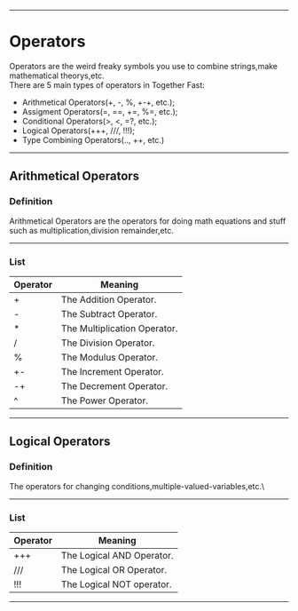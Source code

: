 ***
# Operators
Operators are the weird freaky symbols you use to combine strings,make mathematical theorys,etc.\
There are 5 main types of operators in Together Fast:
* Arithmetical Operators(+, -, %, +-+, etc.);
* Assigment Operators(=, ==, +=, %=, etc.);
* Conditional Operators(>, <, =?, etc.);
* Logical Operators(+++, ///, !!!);
* Type Combining Operators(.., ++, etc.)
***
## Arithmetical Operators
### Definition
Arithmetical Operators are the operators for doing math equations and stuff such as multiplication,division remainder,etc.
***
### List
 Operator | Meaning
 --- | ---
 \+ | The Addition Operator.
 \- | The Subtract Operator.
 \* | The Multiplication Operator.
 / | The Division Operator.
 % | The Modulus Operator.
 +- | The Increment Operator.
 -+ | The Decrement Operator.
 ^ | The Power Operator.
 ***
 ## Logical Operators
 ### Definition
 The operators for changing conditions,multiple-valued-variables,etc.\
 ***
 ### List
 Operator | Meaning
 --- | ---
 +++ | The Logical AND Operator.
 /// | The Logical OR Operator.
 !!! | The Logical NOT operator.
 ***
 
 
